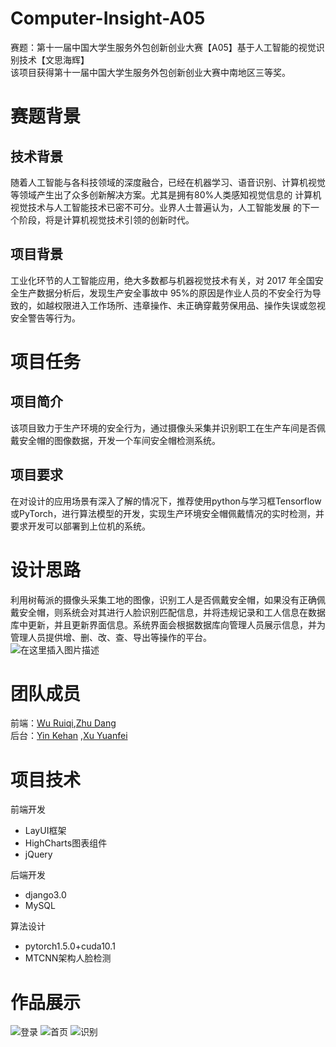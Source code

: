 # Computer-Insight-A05
赛题：第十一届中国大学生服务外包创新创业大赛【A05】基于人工智能的视觉识别技术【文思海辉】  
该项目获得第十一届中国大学生服务外包创新创业大赛中南地区三等奖。
# 赛题背景
## 技术背景
随着人工智能与各科技领域的深度融合，已经在机器学习、语音识别、计算机视觉等领域产生出了众多创新解决方案。尤其是拥有80%人类感知视觉信息的 计算机视觉技术与人工智能技术已密不可分。业界人士普遍认为，人工智能发展 的下一个阶段，将是计算机视觉技术引领的创新时代。
## 项目背景
工业化环节的人工智能应用，绝大多数都与机器视觉技术有关，对 2017 年全国安全生产数据分析后，发现生产安全事故中 95%的原因是作业人员的不安全行为导致的，如越权限进入工作场所、违章操作、未正确穿戴劳保用品、操作失误或忽视安全警告等行为。

# 项目任务
## 项目简介
该项目致力于生产环境的安全行为，通过摄像头采集并识别职工在生产车间是否佩戴安全帽的图像数据，开发一个车间安全帽检测系统。
## 项目要求
在对设计的应用场景有深入了解的情况下，推荐使用python与学习框Tensorflow或PyTorch，进行算法模型的开发，实现生产环境安全帽佩戴情况的实时检测，并要求开发可以部署到上位机的系统。 
# 设计思路
利用树莓派的摄像头采集工地的图像，识别工人是否佩戴安全帽，如果没有正确佩戴安全帽，则系统会对其进行人脸识别匹配信息，并将违规记录和工人信息在数据库中更新，并且更新界面信息。系统界面会根据数据库向管理人员展示信息，并为管理人员提供增、删、改、查、导出等操作的平台。  
![在这里插入图片描述](https://img-blog.csdnimg.cn/20210518195437526.png)
# 团队成员
前端：[Wu Ruiqi](https://github.com/a1050562365),[Zhu Dang](https://github.com/zd6454)  
后台：[Yin Kehan](https://github.com/khannb) ,[Xu Yuanfei](https://github.com/XuYuanFei01)  

# 项目技术
前端开发
- LayUI框架
- HighCharts图表组件
- jQuery

后端开发
- django3.0
- MySQL

算法设计
- pytorch1.5.0+cuda10.1
- MTCNN架构人脸检测

# 作品展示
![登录](https://img-blog.csdnimg.cn/20210518200154448.png)
![首页](https://img-blog.csdnimg.cn/20210518200126744.png)
![识别](https://img-blog.csdnimg.cn/20210518200231110.png)
